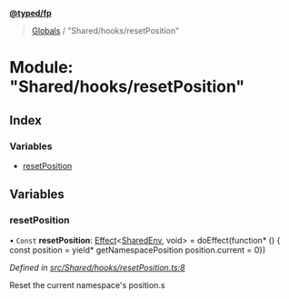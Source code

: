 **[@typed/fp](../README.md)**

> [Globals](../globals.md) / "Shared/hooks/resetPosition"

# Module: "Shared/hooks/resetPosition"

## Index

### Variables

* [resetPosition](_shared_hooks_resetposition_.md#resetposition)

## Variables

### resetPosition

• `Const` **resetPosition**: [Effect](_effect_effect_.effect.md)\<[SharedEnv](../interfaces/_shared_core_services_sharedenv_.sharedenv.md), void> = doEffect(function* () { const position = yield* getNamespacePosition position.current = 0})

*Defined in [src/Shared/hooks/resetPosition.ts:8](https://github.com/TylorS/typed-fp/blob/41076ce/src/Shared/hooks/resetPosition.ts#L8)*

Reset the current namespace's position.s
